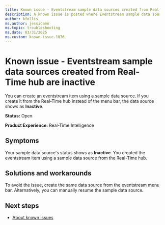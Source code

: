 ```yaml
---
title: Known issue - Eventstream sample data sources created from Real-Time hub are inactive
description: A known issue is posted where Eventstream sample data sources created from Real-Time hub are inactive.
author: kfollis
ms.author: jessicamo
ms.topic: troubleshooting  
ms.date: 03/31/2025
ms.custom: known-issue-1076
---
```


# Known issue - Eventstream sample data sources created from Real-Time hub are inactive

You can create an eventstream item using a sample data source. If you create it from the Real-Time hub instead of the menu bar, the data source shows as **Inactive**.

**Status:** Open

**Product Experience:** Real-Time Intelligence

## Symptoms

Your sample data source's status shows as **Inactive**. You created the eventstream item using a sample data source from the Real-Time hub.

## Solutions and workarounds

To avoid the issue, create the same data source from the eventstream menu bar. Alternatively, you can manually resume the sample data source.

## Next steps

- [About known issues](https://support.fabric.microsoft.com/known-issues)

